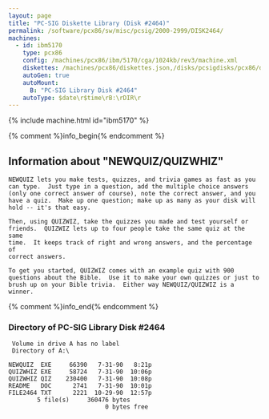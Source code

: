 ```yaml
---
layout: page
title: "PC-SIG Diskette Library (Disk #2464)"
permalink: /software/pcx86/sw/misc/pcsig/2000-2999/DISK2464/
machines:
  - id: ibm5170
    type: pcx86
    config: /machines/pcx86/ibm/5170/cga/1024kb/rev3/machine.xml
    diskettes: /machines/pcx86/diskettes.json,/disks/pcsigdisks/pcx86/diskettes.json
    autoGen: true
    autoMount:
      B: "PC-SIG Library Disk #2464"
    autoType: $date\r$time\rB:\rDIR\r
---
```


{% include machine.html id="ibm5170" %}

{% comment %}info_begin{% endcomment %}

## Information about "NEWQUIZ/QUIZWHIZ"

    NEWQUIZ lets you make tests, quizzes, and trivia games as fast as you
    can type.  Just type in a question, add the multiple choice answers
    (only one correct answer of course), note the correct answer, and you
    have a quiz.  Make up one question; make up as many as your disk will
    hold -- it's that easy.
    
    Then, using QUIZWIZ, take the quizzes you made and test yourself or
    friends.  QUIZWIZ lets up to four people take the same quiz at the same
    time.  It keeps track of right and wrong answers, and the percentage of
    correct answers.
    
    To get you started, QUIZWIZ comes with an example quiz with 900
    questions about the Bible.  Use it to make your own quizzes or just to
    brush up on your Bible trivia.  Either way NEWQUIZ/QUIZWIZ is a winner.
{% comment %}info_end{% endcomment %}


### Directory of PC-SIG Library Disk #2464

     Volume in drive A has no label
     Directory of A:\

    NEWQUIZ  EXE     66390   7-31-90   8:21p
    QUIZWHIZ EXE     58724   7-31-90  10:06p
    QUIZWHIZ QIZ    230400   7-31-90  10:08p
    README   DOC      2741   7-31-90  10:01p
    FILE2464 TXT      2221  10-29-90  12:57p
            5 file(s)     360476 bytes
                               0 bytes free
